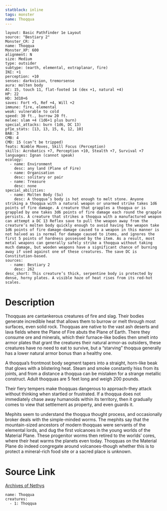 ```yaml
---
statblock: inline
tags: monster
name: Thoqqua
---
```

```statblock
layout: Basic Pathfinder 1e Layout
source: "Bestiary 2"
Monster_CR: 2
name: Thoqqua
Monster_XP: 600
alignment: N
size: Medium
type: outsider
subtype: (earth, elemental, extraplanar, fire)
INI: +1
perception: +10
senses: darkvision, tremorsense
aura: molten body
AC: 15, touch 11, flat-footed 14 (dex +1, natural +4)
HP: 22
HD: 3d10+6
saves: Fort +5, Ref +4, Will +2
immune: fire, elemental
weak: vulnerable to cold
speed: 30 ft., burrow 20 ft.
melee: slam +4 (1d6+1 plus burn)
special_attacks: burn (1d6, DC 13)
pf1e_stats: [13, 13, 15, 6, 12, 10]
BAB: 3
CMB: 4
CMD: 15 (can’t be tripped)
feats: Nimble Moves, Skill Focus (Perception)
skills: Acrobatics +7, Perception +10, Stealth +7, Survival +7
languages: Ignan (cannot speak)
ecology:
  - name: Environment
    desc: any land (Plane of Fire)
  - name: Organisation
    desc: solitary or pair
  - name: Treasure
    desc: none
special_abilities:
  - name: Molten Body (Su)
    desc: A thoqqua’s body is hot enough to melt stone. Anyone striking a thoqqua with a natural weapon or unarmed strike takes 1d6 points of fire damage. A creature that grapples a thoqqua or is grappled by one takes 3d6 points of fire damage each round the grapple persists. A creature that strikes a thoqqua with a manufactured weapon can attempt a DC 13 Reflex save to pull the weapon away from the creature’s molten body quickly enough to avoid having the weapon take 1d6 points of fire damage-damage caused to a weapon in this manner is not halved as is normal for damage caused to items, and ignores the first 5 points of hardness possessed by the item. As a result, most metal weapons can generally safely strike a thoqqua without taking much damage, but wooden weapons have a significant chance of burning away if used against one of these creatures. The save DC is Constitution-based.
sources:
  - name: Bestiary 2
    desc: 262
desc_short: This creature’s thick, serpentine body is protected by dense, horny plates. A visible haze of heat rises from its red-hot scales.
```
# Description
Thoqquas are cantankerous creatures of fire and slag. Their bodies generate incredible heat that allows them to burrow or melt through most surfaces, even solid rock. Thoqquas are native to the vast ash deserts and lava fields where the Plane of Fire abuts the Plane of Earth. There they consume ore and minerals, which their furnace-like bodies then smelt into armor plates that grant the creatures their natural armor-as outsiders, these creatures have no need to eat to survive, but a “starving” thoqqua generally has a lower natural armor bonus than a healthy one.

A thoqqua’s frontmost body segment tapers into a straight, horn-like beak that glows with a blistering heat. Steam and smoke constantly hiss from its joints, and from a distance a thoqqua can be mistaken for a strange metallic construct. Adult thoqquas are 5 feet long and weigh 200 pounds.

Their fiery tempers make thoqquas dangerous to approach-they attack without thinking when startled or frustrated. If a thoqqua does not immediately chase away humanoids within its territory, then it gradually comes to view that settlement as property, and even guards it.

Mephits seem to understand the thoqqua thought process, and occasionally broker deals with the simple-minded worms. The mephits say that the mountain-sized ancestors of modern thoqquas were servants of the elemental lords, and dug the first volcanoes in the young worlds of the Material Plane. These progenitor worms then retired to the worlds’ cores, where their heat warms the planets even today. Thoqquas on the Material Plane do indeed congregate around volcanoes-though whether this is to protect a mineral-rich food site or a sacred place is unknown.
# Source Link
[Archives of Nethys](https://aonprd.com/MonsterDisplay.aspx?ItemName=Thoqqua)
```encounter-table
name: Thoqqua
creatures:
  - 1: Thoqqua
```
